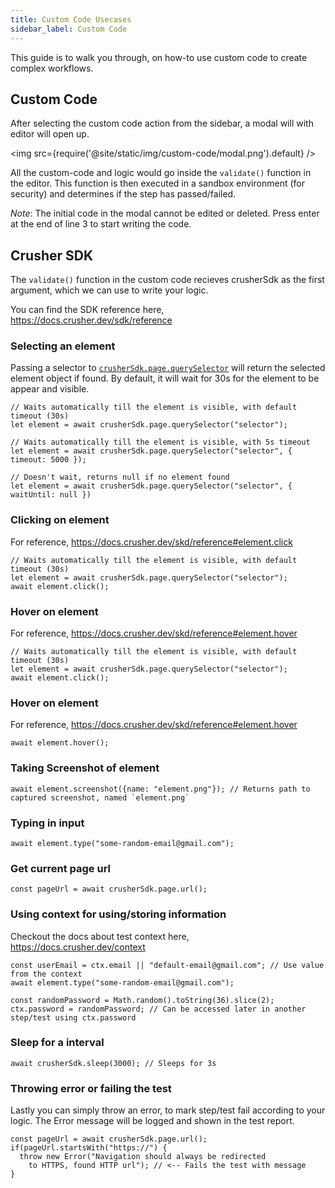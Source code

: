 ```yaml
---
title: Custom Code Usecases
sidebar_label: Custom Code
---
```

This guide is to walk you through, on how-to use custom code
to create complex workflows.

## Custom Code
After selecting the custom code action from the sidebar, a modal will with editor
will open up.

<img src={require('@site/static/img/custom-code/modal.png').default} />


All the custom-code and logic would go inside the `validate()` function in the editor.
This function is then executed in a sandbox environment (for security) and determines
if the step has passed/failed.

*Note*: The initial code in the modal cannot be edited or deleted. Press enter at the
end of line 3 to start writing the code.
## Crusher SDK ##
The `validate()` function in the custom code recieves crusherSdk as the first argument, which
we can use to write your logic.

You can find the SDK reference here, https://docs.crusher.dev/sdk/reference

### Selecting an element ###
Passing a selector to [`crusherSdk.page.querySelector`](https://docs.crusher.dev/sdk/reference#page.querySelector) will return the selected element
object if found. By default, it will wait for 30s for the element to be appear and visible.

```
// Waits automatically till the element is visible, with default timeout (30s)
let element = await crusherSdk.page.querySelector("selector");

// Waits automatically till the element is visible, with 5s timeout
let element = await crusherSdk.page.querySelector("selector", { timeout: 5000 });

// Doesn't wait, returns null if no element found
let element = await crusherSdk.page.querySelector("selector", { waitUntil: null })
```

### Clicking on element ###
For reference, https://docs.crusher.dev/skd/reference#element.click
```
// Waits automatically till the element is visible, with default timeout (30s)
let element = await crusherSdk.page.querySelector("selector");
await element.click();
```

### Hover on element ###
For reference, https://docs.crusher.dev/skd/reference#element.hover
```
// Waits automatically till the element is visible, with default timeout (30s)
let element = await crusherSdk.page.querySelector("selector");
await element.click();
```

### Hover on element ###
For reference, https://docs.crusher.dev/skd/reference#element.hover
```
await element.hover();
```

### Taking Screenshot of element ###
```
await element.screenshot({name: "element.png"}); // Returns path to captured screenshot, named `element.png`
```

### Typing in input ###
```
await element.type("some-random-email@gmail.com");
```

### Get current page url ###
```
const pageUrl = await crusherSdk.page.url();
```

### Using context for using/storing information ###
Checkout the docs about test context here, https://docs.crusher.dev/context

```
const userEmail = ctx.email || "default-email@gmail.com"; // Use value from the context
await element.type("some-random-email@gmail.com");

const randomPassword = Math.random().toString(36).slice(2);
ctx.password = randomPassword; // Can be accessed later in another step/test using ctx.password
```

### Sleep for a interval

```
await crusherSdk.sleep(3000); // Sleeps for 3s
```

### Throwing error or failing the test
Lastly you can simply throw an error, to mark step/test fail according to your logic.
The Error message will be logged and shown in the test report.

```
const pageUrl = await crusherSdk.page.url();
if(pageUrl.startsWith("https://") {
  throw new Error("Navigation should always be redirected
    to HTTPS, found HTTP url"); // <-- Fails the test with message
}
```